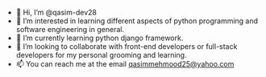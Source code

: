 - 👋 Hi, I’m @qasim-dev28
- 👀 I’m interested in learning different aspects of python programming and software engineering in general.
- 🌱 I’m currently learning python django framework.
- 💞️ I’m looking to collaborate with front-end developers or full-stack developers for my personal grooming and learning.
- 📫 You can reach me at the email qasimmehmood25@yahoo.com

<!---
qasim-dev28/qasim-dev28 is a ✨ special ✨ repository because its `README.md` (this file) appears on your GitHub profile.
You can click the Preview link to take a look at your changes.
--->
